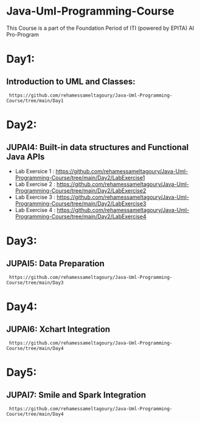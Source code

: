 # Java-Uml-Programming-Course
This Course is a part of the Foundation Period of ITI (powered by EPITA) AI Pro-Program

# Day1:
  ## Introduction to UML and Classes:
     https://github.com/rehamessameltagoury/Java-Uml-Programming-Course/tree/main/Day1
# Day2:
  ## JUPAI4: Built-in data structures and Functional Java APIs
   * Lab Exersice 1 :
       https://github.com/rehamessameltagoury/Java-Uml-Programming-Course/tree/main/Day2/LabExercise1
   * Lab Exercise 2 :
       https://github.com/rehamessameltagoury/Java-Uml-Programming-Course/tree/main/Day2/LabExercise2
   * Lab Exercise 3 :
       https://github.com/rehamessameltagoury/Java-Uml-Programming-Course/tree/main/Day2/LabExercise3
   * Lab Exercise 4 :
       https://github.com/rehamessameltagoury/Java-Uml-Programming-Course/tree/main/Day2/LabExercise4

# Day3:
 ## JUPAI5: Data Preparation 
 
     https://github.com/rehamessameltagoury/Java-Uml-Programming-Course/tree/main/Day3

# Day4:
  ## JUPAI6: Xchart Integration
     https://github.com/rehamessameltagoury/Java-Uml-Programming-Course/tree/main/Day4
  
# Day5:
  ## JUPAI7: Smile and Spark Integration
  
     https://github.com/rehamessameltagoury/Java-Uml-Programming-Course/tree/main/Day4
